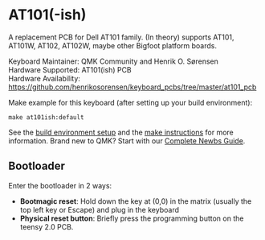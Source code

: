 # AT101(-ish)

A replacement PCB for Dell AT101 family. (In theory) supports AT101, AT101W, AT102, AT102W, maybe other Bigfoot platform boards.

Keyboard Maintainer: QMK Community and Henrik O. Sørensen  
Hardware Supported: AT101(ish) PCB  
Hardware Availability: https://github.com/henrikosorensen/keyboard_pcbs/tree/master/at101_pcb

Make example for this keyboard (after setting up your build environment):

    make at101ish:default

See the [build environment setup](https://docs.qmk.fm/#/getting_started_build_tools) and the [make instructions](https://docs.qmk.fm/#/getting_started_make_guide) for more information. Brand new to QMK? Start with our [Complete Newbs Guide](https://docs.qmk.fm/#/newbs).

## Bootloader

Enter the bootloader in 2 ways:

* **Bootmagic reset**: Hold down the key at (0,0) in the matrix (usually the top left key or Escape) and plug in the keyboard
* **Physical reset button**: Briefly press the programming button on the teensy 2.0 PCB.

